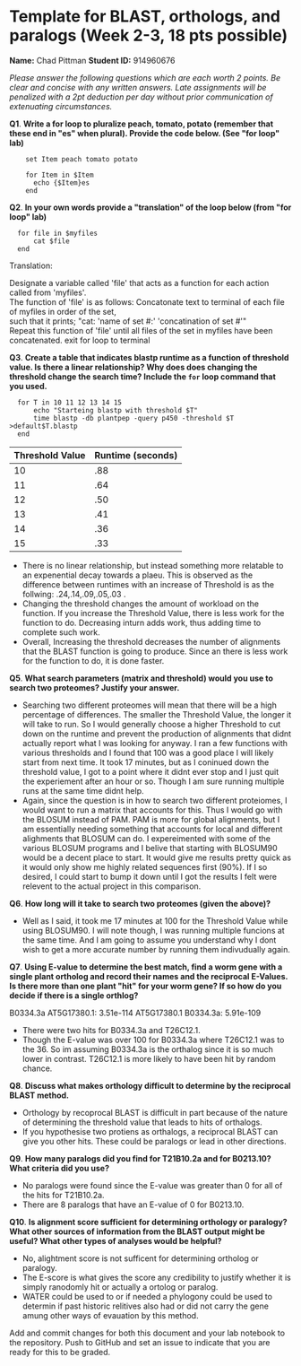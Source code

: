 # Template for BLAST, orthologs, and paralogs (Week 2-3, 18 pts possible)

__Name:__ Chad Pittman
__Student ID:__ 914960676

*_Please answer the following questions which are each worth 2 points. Be clear and concise with any written answers. Late assignments will be penalized with a 2pt deduction per day without prior communication of extenuating circumstances._*

__Q1__.  __Write a for loop to pluralize peach, tomato, potato (remember that these end in "es" when plural).  Provide the code below.  (See "for loop" lab)__

        set Item peach tomato potato
        
        for Item in $Item
          echo {$Item}es
        end  

__Q2__.  __In your own words provide a "translation" of the loop below (from "for loop" lab)__

      for file in $myfiles
          cat $file
      end
      
Translation:

Designate a variable called 'file' that acts as a function for each action called from 'myfiles'.  
The function of 'file' is as follows: 
  Concatonate text to terminal of each file of myfiles in order of the set,  
  such that it prints; "cat: 'name of set #:' 'concatination of set #'"  
Repeat this function of 'file' until all files of the set in myfiles have been concatenated.
exit for loop to terminal 
  
  
__Q3__. __Create a table that indicates blastp runtime as a function of
threshold value.  Is there a linear relationship?  Why does does
changing the threshold change the search time?  Include the `for` loop command that you used.__

      for T in 10 11 12 13 14 15
          echo "Starteing blastp with threshold $T"
          time blastp -db plantpep -query p450 -threshold $T >default$T.blastp  
      end

| Threshold Value | Runtime (seconds) | 
|:----------------|:------------------|
| 10 | .88|
| 11 | .64|
| 12 | .50|
| 13 | .41| 
| 14 | .36|
| 15 | .33|

* There is no linear relationship, but instead something more relatable to an expenential decay towards a plaeu. This is observed as the difference between runtimes with an increase of Threshold is as the follwing: .24,.14,.09,.05,.03 .  
* Changing the threshold changes the amount of workload on the function. If you increase the Threshold Value, there is less work for the function to do. Decreasing inturn adds work, thus adding time to complete such work. 
* Overall, Increasing the threshold decreases the number of alignments that the BLAST function is going to produce. Since an there is less work for the function to do, it is done faster.

__Q5__.  __What search parameters (matrix and threshold) would you use to
search two proteomes? Justify your answer.__  
  
  * Searching two different proteomes will mean that there will be a high percentage of differences. The smaller the Threshold Value, the longer it will take to run. So I would generally choose a higher Threshold to cut down on the runtime and prevent the production of alignments that didnt actually report what I was looking for anyway. I ran a few functions with various thresholds and I found that 100 was a good place I will likely start from next time. It took 17 minutes, but as I coninued down the threshold value, I got to a point where it didnt ever stop and I just quit the experiement after an hour or so. Though I am sure running multiple runs at the same time didnt help.
  * Again, since the question is in how to search two different proteiomes, I would want to run a matrix that accounts for this. Thus I would go with the BLOSUM instead of PAM. PAM is more for global alignments, but I am essentially needing something that accounts for local and different alighments that BLOSUM can do. I expereimented with some of the various BLOSUM programs and I belive that starting with BLOSUM90 would be a decent place to start. It would give me results pretty quick as it would only show me highly related sequences first (90%). If I so desired, I could start to bump it down until I got the results I felt were relevent to the actual project in this comparison. 

__Q6__.  __How long will it take to search two proteomes (given the above)?__  
* Well as I said, it took me 17 minutes at 100 for the Threshold Value while using BLOSUM90. I will note though, I was running multiple funcions at the same time. And I am going to assume you understand why I dont wish to get a more accurate number by running them indivudually again.

__Q7__.  __Using E-value to determine the best match, find a worm gene with a single plant ortholog and record their names and the reciprocal E-Values.  Is there more than one plant "hit" for your worm gene?  If so how do you decide if there is a single orthlog?__  

B0334.3a AT5G17380.1: 3.51e-114
AT5G17380.1 B0334.3a: 5.91e-109

* There were two hits for B0334.3a and T26C12.1. 
* Though the E-value was over 100 for B0334.3a where T26C12.1 was to the 36. So im assuming B0334.3a is the orthalog since it is so much lower in contrast. T26C12.1 is more likely to have been hit by random chance. 

__Q8__.  __Discuss what makes orthology difficult to determine by the reciprocal BLAST method.__
  
  * Orthology by recoprocal BLAST is difficult in part because of the nature of determining the threshold value that leads to hits of orthalogs.
  * If you hypothesise two protiens as orthalogs, a reciprocal BLAST can give you other hits. These could be paralogs or lead in other directions.
  
__Q9__.  __How many paralogs did you find for T21B10.2a and for B0213.10?  What criteria did you use?__

  * No paralogs were found since the E-value was greater than 0 for all of the hits for T21B10.2a.
  * There are 8 paralogs that have an E-value of 0 for B0213.10. 

__Q10__.  __Is alignment score sufficient for determining orthology or paralogy? What other sources of information from the BLAST output might be useful?  What other types of analyses would be helpful?__
 
 * No, alightment score is not sufficent for determining ortholog or paralogy. 
 * The E-score is what gives the score any credibility to justify whether it is simply ranodomly hit or actually a ortolog or paralog.
 * WATER could be used to or if needed a phylogony could be used to determin if past historic relitives also had or did not carry the gene amung other ways of evauation by this method.  
 
Add and commit changes for both this document and your lab notebook to the repository.  Push to GitHub and set an issue to indicate that you are ready for this to be graded.
